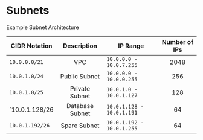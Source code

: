 # Subnets 

Example Subnet Architecture 

| CIDR Notation   | Description     | IP Range                  | Number of IPs |
| --------------- | :-----------:   | -----------------         | :-----------: |
| `10.0.0.0/21`   | VPC             | `10.0.0.0 - 10.0.7.255`   | 2048
| `10.0.1.0/24`   | Public Subnet   | `10.0.0.0 - 10.0.0.255`   | 256
| `10.0.1.0/25`   | Private Subnet  | `10.0.1.0 - 10.0.1.127`   | 128
| `10.0.1.128/26  | Database Subnet | `10.0.1.128 - 10.0.1.191` | 64
| `10.0.1.192/26` | Spare Subnet    | `10.0.1.192 - 10.0.1.255` | 64

